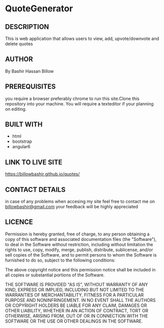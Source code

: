 # QuoteGenerator

## DESCRIPTION
This is web application that allows users to view, add, upvote/downvote and delete quotes
## AUTHOR
By Bashir Hassan Billow
## PREREQUISITES
you require a browser preferably chrome to run this site.Clone this repository  into your machine. You will require a texteditor if your planning on editing.
## BUILT WITH
- html
- bootstrap
- angular6
## LINK TO LIVE SITE
https://billowbashir.github.io/quotes/
## CONTACT DETAILS
in case of any problems when accesing my site feel free to contact me on billowbashir@gmail.com your feedback will be highly appreciated
## LICENCE
Permission is hereby granted, free of charge, to any person obtaining a copy of this software and associated documentation files (the "Software"), to deal in the Software without restriction, including without limitation the rights to use, copy, modify, merge, publish, distribute, sublicense, and/or sell copies of the Software, and to permit persons to whom the Software is furnished to do so, subject to the following conditions:

The above copyright notice and this permission notice shall be included in all copies or substantial portions of the Software.

THE SOFTWARE IS PROVIDED "AS IS", WITHOUT WARRANTY OF ANY KIND, EXPRESS OR IMPLIED, INCLUDING BUT NOT LIMITED TO THE WARRANTIES OF MERCHANTABILITY, FITNESS FOR A PARTICULAR PURPOSE AND NONINFRINGEMENT. IN NO EVENT SHALL THE AUTHORS OR COPYRIGHT HOLDERS BE LIABLE FOR ANY CLAIM, DAMAGES OR OTHER LIABILITY, WHETHER IN AN ACTION OF CONTRACT, TORT OR OTHERWISE, ARISING FROM, OUT OF OR IN CONNECTION WITH THE SOFTWARE OR THE USE OR OTHER DEALINGS IN THE SOFTWARE.
